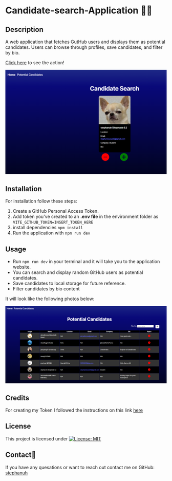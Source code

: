 # Candidate-search-Application 🧑‍💻
## Description
A web application that fetches GutHub users and displays them as potential candidates. Users can browse through profiles, save candidates, and filter by bio.

[Click here](https://candidate-search-k621.onrender.com) to see the action!

![homepage](images/candidate-profile.PNG) 

## Installation
For installation follow these steps:
1) Create a GitHub Personal Access Token. 
2) Add token you've created to an **.env file** in the environment folder as `VITE_GITHUB_TOKEN=INSERT_TOKEN_HERE`
3) install dependencies `npm install`
4) Run the application with `npm run dev`

## Usage
- Run `npm run dev` in your terminal and it will take you to the application website.
- You can search and display random GitHub users as potential candidates.
- Save candidates to local storage for future reference.
- Filter candidates by bio content


It will look like the following photos below: 

![candidatepage](images/Other-Candidates.PNG)

## Credits
 For creating my Token I followed the instructions on this link [here](https://docs.github.com/en/authentication/keeping-your-account-and-data-secure/managing-your-personal-access-tokens#creating-a-fine-grained-personal-access-token)

## License
This project is licensed under [![License: MIT](https://img.shields.io/badge/License-MIT-yellow.svg)](https://opensource.org/licenses/MIT)

## Contact📧 
If you have any quesations or want to reach out contact me on GitHub: [stephanuh](https://github.com/stephanuh)